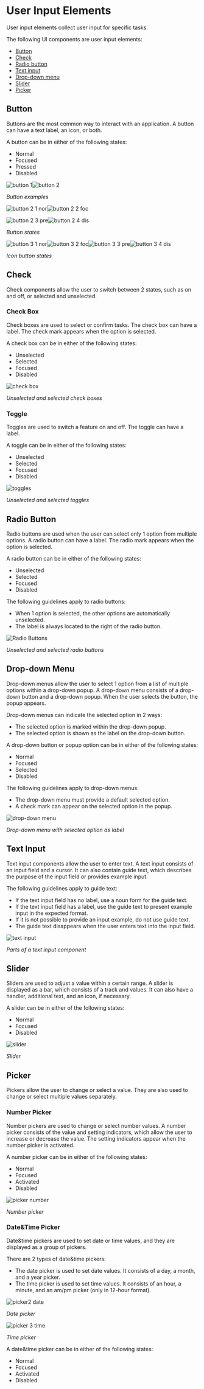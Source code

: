 # User Input Elements

User input elements collect user input for specific tasks.

The following UI components are user input elements:

-   [Button](#button)
-   [Check](#check)
-   [Radio button](#radio)
-   [Text input](#text-input)
-   [Drop-down menu](#dropdown-menu)
-   [Slider](#slider)
-   [Picker](#picker)

## Button

Buttons are the most common way to interact with an application. A button can have a text label, an icon, or both.

A button can be in either of the following states:

-   Normal
-   Focused
-   Pressed
-   Disabled

![button 1](media/uc_03_1_ui_button_1_re.png)![button 2](media/uc_03_1_ui_button_2_re.png)

*Button examples*

![button 2 1 nor](media/uc_03_1_ui_button_2_1_nor_re.png)![button 2 2 foc](media/uc_03_1_ui_button_2_2_foc.png)

![button 2 3 pre](media/uc_03_1_ui_button_2_3_pre.png)![button 2 4 dis](media/uc_03_1_ui_button_2_4_dis_re.png)

*Button states*

![button 3 1 nor](media/uc_03_1_ui_button_3_1_nor.png)![button 3 2 foc](media/uc_03_1_ui_button_3_2_foc.png)![button 3 3 pre](media/uc_03_1_ui_button_3_3_pre.png)![button 3 4 dis](media/uc_03_1_ui_button_3_4_dis.png)

*Icon button states*

## Check

Check components allow the user to switch between 2 states, such as on and off, or selected and unselected.

### Check Box

Check boxes are used to select or confirm tasks. The check box can have a label. The check mark appears when the option is selected.

A check box can be in either of the following states:

- Unselected
- Selected
- Focused
- Disabled

![check box](media/uc_03_4_ui_radiobuttons.png)

*Unselected and selected check boxes*

### Toggle

Toggles are used to switch a feature on and off. The toggle can have a label.

A toggle can be in either of the following states:

- Unselected
- Selected
- Focused
- Disabled

![toggles](media/uc_03_3_ui_toggles.png)

*Unselected and selected toggles*

## Radio Button

Radio buttons are used when the user can select only 1 option from multiple options. A radio button can have a label. The radio mark appears when the option is selected.

A radio button can be in either of the following states:

- Unselected
- Selected
- Focused
- Disabled

The following guidelines apply to radio buttons:

- When 1 option is selected, the other options are automatically unselected.
- The label is always located to the right of the radio button.

![Radio Buttons](media/uc_03_2_ui_checkboxes.png)

*Unselected and selected radio buttons*

## Drop-down Menu

Drop-down menus allow the user to select 1 option from a list of multiple options within a drop-down popup. A drop-down menu consists of a drop-down button and a drop-down popup. When the user selects the button, the popup appears.

Drop-down menus can indicate the selected option in 2 ways:

- The selected option is marked within the drop-down popup.
- The selected option is shown as the label on the drop-down button.

A drop-down button or popup option can be in either of the following states:

- Normal
- Focused
- Selected
- Disabled

The following guidelines apply to drop-down menus:

- The drop-down menu must provide a default selected option.
- A check mark can appear on the selected option in the popup.

![drop-down menu](media/uc_03_6_ui_dropdown_menu_re-850x478.png)

*Drop-down menu with selected option as label*

## Text Input

Text input components allow the user to enter text. A text input consists of an input field and a cursor. It can also contain guide text, which describes the purpose of the input field or provides example input.

The following guidelines apply to guide text:

-   If the text input field has no label, use a noun form for the guide text.
-   If the text input field has a label, use the guide text to present example input in the expected format.
-   If it is not possible to provide an input example, do not use guide text.
-   The guide text disappears when the user enters text into the input field.

![text input](media/uc_03_5_ui_text_input_1.png)

*Parts of a text input component*

## Slider

Sliders are used to adjust a value within a certain range. A slider is displayed as a bar, which consists of a track and values. It can also have a handler, additional text, and an icon, if necessary.

A slider can be in either of the following states:

-   Normal
-   Focused
-   Disabled

![slider](media/uc_03_7_ui_slider.png)

*Slider*

## Picker

Pickers allow the user to change or select a value. They are also used to change or select multiple values separately.

### Number Picker

Number pickers are used to change or select number values. A number picker consists of the value and setting indicators, which allow the user to increase or decrease the value. The setting indicators appear when the number picker is activated.

A number picker can be in either of the following states:

- Normal
- Focused
- Activated
- Disabled

![picker number](media/uc_03_8_ui_picker_1_number.png)

*Number picker*

### Date&Time Picker

Date&time pickers are used to set date or time values, and they are displayed as a group of pickers.

There are 2 types of date&time pickers:

- The date picker is used to set date values. It consists of a day, a month, and a year picker.
- The time picker is used to set time values. It consists of an hour, a minute, and an am/pm picker (only in 12-hour format).

![picker2 date](media/uc_03_8_ui_picker_2_date.png)

*Date picker*

![picker 3 time](media/uc_03_8_ui_picker_3_time.png)

*Time picker*

A date&time picker can be in either of the following states:

- Normal
- Focused
- Activated
- Disabled
